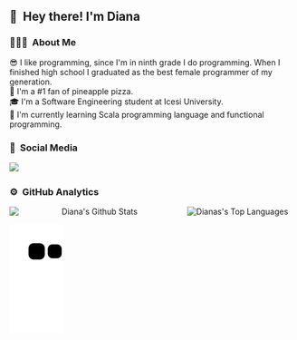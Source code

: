## 👋 &nbsp;Hey there! I'm Diana

### 👩🏾‍💻 &nbsp;About Me

😎&nbsp;I like programming, since I'm in ninth grade I do programming. When I finished high school I graduated as the best female programmer of my generation.\
🍕&nbsp;I'm a #1 fan of pineapple pizza.\
🎓&nbsp;I'm a Software Engineering student at Icesi University.\
🧠&nbsp;I'm currently learning Scala programming language and functional programming.

### 📱 &nbsp;Social Media

<a href="https://instagram.com/sofi._.di" target="_blank"><img src="https://img.shields.io/badge/-Instagram-%23E4405F?style=for-the-badge&logo=instagram&logoColor=white" target="_blank"></a>

### ⚙️ &nbsp;GitHub Analytics

<div align="center">
  <img align="left" src="https://github-readme-stats-eight-theta.vercel.app/api?username=DianaSofiaOlano&show_icons=true&theme=react&include_all_commits=true&count_private=true" alt="Diana's Github Stats" width="60%">

  <img src="https://github-readme-stats-eight-theta.vercel.app/api/top-langs/?username=DianaSofiaOlano&layout=compact&langs_count=8&theme=react" width="40%" alt="Dianas's Top Languages">
</div>
  
![Snake animation](https://github.com/rafaballerini/rafaballerini/blob/output/github-contribution-grid-snake.svg)

